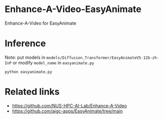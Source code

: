 # Enhance-A-Video-EasyAnimate
Enhance-A-Video for EasyAnimate

# Inference 
Note: put models in `models/Diffusion_Transformer/EasyAnimateV5-12b-zh-InP` or modify `model_name` in `easyanimate.py`

```
python easyanimate.py
```

# Related links
* https://github.com/NUS-HPC-AI-Lab/Enhance-A-Video
* https://github.com/aigc-apps/EasyAnimate/tree/main
